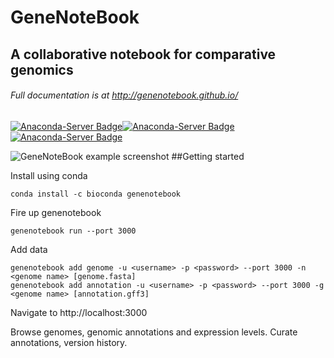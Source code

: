 # GeneNoteBook
## A collaborative notebook for comparative genomics
###### Full documentation is at http://genenotebook.github.io/
[![Anaconda-Server Badge](https://anaconda.org/bioconda/genenotebook/badges/version.svg)](https://anaconda.org/bioconda/genenotebook)[![Anaconda-Server Badge](https://anaconda.org/bioconda/genenotebook/badges/latest_release_date.svg)](https://anaconda.org/bioconda/genenotebook)[![Anaconda-Server Badge](https://anaconda.org/bioconda/genenotebook/badges/platforms.svg)](https://anaconda.org/bioconda/genenotebook)

![GeneNoteBook example screenshot](https://github.com/genenotebook/genenotebook.github.io/blob/7ec82fd11ea57d06e26cbccdcd5b28598c0bf47e/assets/images/genenotebook.png)
##Getting started

Install using conda

```
conda install -c bioconda genenotebook
```

Fire up genenotebook

```
genenotebook run --port 3000
```

Add data

```
genenotebook add genome -u <username> -p <password> --port 3000 -n <genome name> [genome.fasta]
genenotebook add annotation -u <username> -p <password> --port 3000 -g <genome name> [annotation.gff3]
```

Navigate to http://localhost:3000

Browse genomes, genomic annotations and expression levels. Curate annotations, version history.

